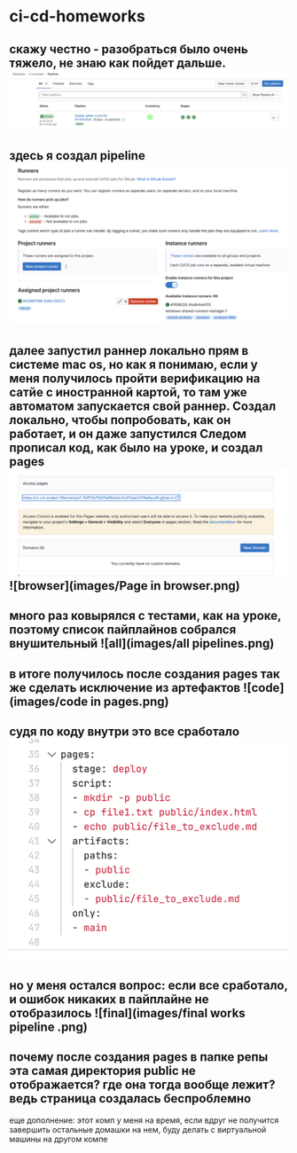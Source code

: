# ci-cd-homeworks
скажу честно - разобраться было очень тяжело, не знаю как пойдет дальше.\
![Pipelines](images/Pipelines.png)
---
здесь я создал pipeline  
![Runners](images/Runners.png)
---
далее запустил раннер локально прям в системе mac os, но как я понимаю, если у меня получилось пройти верификацию на сатйе с иностранной картой, то там уже автоматом запускается свой раннер. Создал локально, чтобы попробовать, как он работает, и он даже запустился
Следом прописал код, как было на уроке, и создал pages
![Pages](images/Pages.png)
![browser](images/Page in browser.png)
---
много раз ковырялся с тестами, как на уроке, поэтому список пайплайнов собрался внушительный
![all](images/all pipelines.png)
---
в итоге получилось после создания pages так же сделать исключение из артефактов
![code](images/code in pages.png)
---
судя по коду внутри это все сработало
![exclude](images/exclude.png)
---
но у меня остался вопрос: если все сработало, и ошибок никаких в пайплайне не отобразилось
![final](images/final works pipeline .png)
---
почему после создания pages в папке репы эта самая директория public не отображается? где она тогда вообще лежит? ведь страница создалась беспроблемно  
---
еще дополнение: этот комп у меня на время, если вдруг не получится завершить остальные домашки на нем, буду делать с виртуальной машины на другом компе